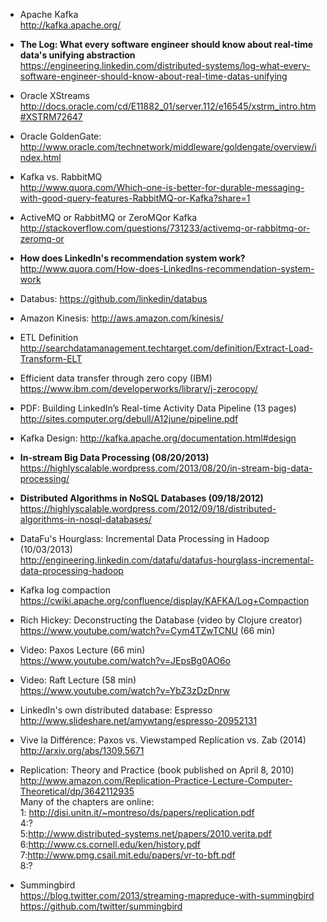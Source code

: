 * Apache Kafka
<br>http://kafka.apache.org/

* <b>The Log: What every software engineer should know about real-time data's unifying abstraction</b>
<br>https://engineering.linkedin.com/distributed-systems/log-what-every-software-engineer-should-know-about-real-time-datas-unifying

* Oracle XStreams
<br> http://docs.oracle.com/cd/E11882_01/server.112/e16545/xstrm_intro.htm#XSTRM72647

* Oracle GoldenGate:
<br>http://www.oracle.com/technetwork/middleware/goldengate/overview/index.html
* Kafka vs. RabbitMQ
<br>http://www.quora.com/Which-one-is-better-for-durable-messaging-with-good-query-features-RabbitMQ-or-Kafka?share=1

* ActiveMQ or RabbitMQ or ZeroMQor Kafka
<br>http://stackoverflow.com/questions/731233/activemq-or-rabbitmq-or-zeromq-or

* <b>How does LinkedIn's recommendation system work?</b>
<br>http://www.quora.com/How-does-LinkedIns-recommendation-system-work

* Databus: https://github.com/linkedin/databus

* Amazon Kinesis: http://aws.amazon.com/kinesis/

* ETL Definition
<br>http://searchdatamanagement.techtarget.com/definition/Extract-Load-Transform-ELT

* Efficient data transfer through zero copy (IBM)
<br>https://www.ibm.com/developerworks/library/j-zerocopy/

* PDF: Building LinkedIn’s Real-time Activity Data Pipeline (13 pages)
<br>http://sites.computer.org/debull/A12june/pipeline.pdf

* Kafka Design: http://kafka.apache.org/documentation.html#design

* <b>In-stream Big Data Processing (08/20/2013)</b>
<br>https://highlyscalable.wordpress.com/2013/08/20/in-stream-big-data-processing/

* <b>Distributed Algorithms in NoSQL Databases (09/18/2012) </b>
https://highlyscalable.wordpress.com/2012/09/18/distributed-algorithms-in-nosql-databases/

* DataFu's Hourglass: Incremental Data Processing in Hadoop (10/03/2013)
<br>http://engineering.linkedin.com/datafu/datafus-hourglass-incremental-data-processing-hadoop

* Kafka log compaction
<br>https://cwiki.apache.org/confluence/display/KAFKA/Log+Compaction

* Rich Hickey: Deconstructing the Database (video by Clojure creator)
<br>https://www.youtube.com/watch?v=Cym4TZwTCNU (66 min)

* Video: Paxos Lecture (66 min)
<br>https://www.youtube.com/watch?v=JEpsBg0AO6o

* Video: Raft Lecture (58 min)
<br>https://www.youtube.com/watch?v=YbZ3zDzDnrw

* LinkedIn's own distributed database: Espresso
<br>http://www.slideshare.net/amywtang/espresso-20952131

* Vive la Différence: Paxos vs. Viewstamped Replication vs. Zab (2014)
<br>http://arxiv.org/abs/1309.5671

* Replication: Theory and Practice (book published on April 8, 2010)
http://www.amazon.com/Replication-Practice-Lecture-Computer-Theoretical/dp/3642112935
<br>Many of the chapters are online:
<br>1: http://disi.unitn.it/~montreso/ds/papers/replication.pdf
<br>4:?
<br>5:http://www.distributed-systems.net/papers/2010.verita.pdf
<br>6:http://www.cs.cornell.edu/ken/history.pdf
<br>7:http://www.pmg.csail.mit.edu/papers/vr-to-bft.pdf
<br>8:?

* Summingbird
<br>https://blog.twitter.com/2013/streaming-mapreduce-with-summingbird
<br>https://github.com/twitter/summingbird

